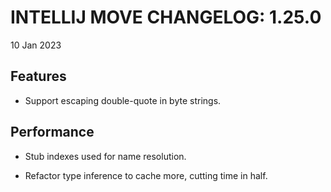 # INTELLIJ MOVE CHANGELOG: 1.25.0

10 Jan 2023

## Features

* Support escaping double-quote in byte strings.

## Performance

* Stub indexes used for name resolution. 

* Refactor type inference to cache more, cutting time in half. 
